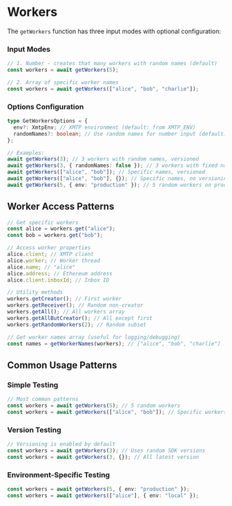 # Workers

The `getWorkers` function has three input modes with optional configuration:

### Input Modes

```typescript
// 1. Number - creates that many workers with random names (default)
const workers = await getWorkers(5);

// 2. Array of specific worker names
const workers = await getWorkers(["alice", "bob", "charlie"]);
```

### Options Configuration

```typescript
type GetWorkersOptions = {
  env?: XmtpEnv; // XMTP environment (default: from XMTP_ENV)
  randomNames?: boolean; // Use random names for number input (default: true)
};

// Examples:
await getWorkers(3); // 3 workers with random names, versioned
await getWorkers(3, { randomNames: false }); // 3 workers with fixed names (bob, alice, fabri)
await getWorkers(["alice", "bob"]); // Specific names, versioned
await getWorkers(["alice", "bob"], {}); // Specific names, no versioning
await getWorkers(5, { env: "production" }); // 5 random workers on production
```

## Worker Access Patterns

```typescript
// Get specific workers
const alice = workers.get("alice");
const bob = workers.get("bob");

// Access worker properties
alice.client; // XMTP client
alice.worker; // Worker thread
alice.name; // "alice"
alice.address; // Ethereum address
alice.client.inboxId; // Inbox ID

// Utility methods
workers.getCreator(); // First worker
workers.getReceiver(); // Random non-creator
workers.getAll(); // All workers array
workers.getAllButCreator(); // All except first
workers.getRandomWorkers(2); // Random subset

// Get worker names array (useful for logging/debugging)
const names = getWorkerNames(workers); // ["alice", "bob", "charlie"]
```

## Common Usage Patterns

### Simple Testing

```typescript
// Most common patterns
const workers = await getWorkers(5); // 5 random workers
const workers = await getWorkers(["alice", "bob"]); // Specific workers
```

### Version Testing

```typescript
// Versioning is enabled by default
const workers = await getWorkers(3); // Uses random SDK versions
const workers = await getWorkers(3, {}); // All latest version
```

### Environment-Specific Testing

```typescript
const workers = await getWorkers(5, { env: "production" });
const workers = await getWorkers(["alice"], { env: "local" });
```
